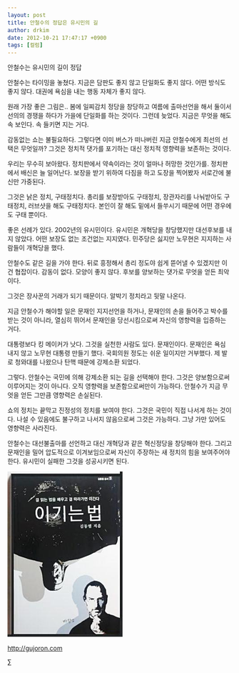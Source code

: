 ```yaml
---
layout: post
title: 안철수의 정답은 유시민의 길
author: drkim
date: 2012-10-21 17:47:17 +0900
tags: [컬럼]
---
```

 안철수는 유시민의 길이 정답


 안철수는 타이밍을 놓쳤다. 지금은 담판도 좋지 않고 단일화도 좋지 않다. 어떤 방식도 좋지 않다. 대권에 욕심을 내는 행동 자체가 좋지 않다.


 원래 가장 좋은 그림은.. 봄에 일찌감치 정당을 창당하고 여름에 출마선언을 해서 둘이서 선의의 경쟁을 하다가 가을에 단일화를 하는 것이다. 그런데 늦었다. 지금은 무엇을 해도 속 보인다. 속 들키면 지는 거다.


 감동없는 쇼는 불필요하다. 그렇다면 이미 버스가 떠나버린 지금 안철수에게 최선의 선택은 무엇일까? 그것은 정치적 댓가를 포기하는 대신 정치적 영향력을 보존하는 것이다.


 우리는 무수히 보아왔다. 정치판에서 약속이라는 것이 얼마나 허망한 것인가를. 정치판에서 배신은 늘 일어난다. 보장을 받기 위하여 다짐을 하고 도장을 찍어봤자 서로간에 불신만 가중된다.


 그것은 낡은 정치, 구태정치다. 총리를 보장받아도 구태정치, 장관자리를 나눠받아도 구태정치, 러브샷을 해도 구태정치다. 본인이 잘 해도 밑에서 들쑤시기 때문에 어떤 경우에도 구태 뿐이다.


 좋은 선례가 있다. 2002년의 유시민이다. 유시민은 개혁당을 창당했지만 대선후보를 내지 않았다. 어떤 보장도 없는 조건없는 지지였다. 민주당은 싫지만 노무현은 지지하는 사람들이 개혁당을 했다.


 안철수도 같은 길을 가야 한다. 뒤로 흥정해서 총리 정도야 쉽게 뜯어낼 수 있겠지만 이건 협잡이다. 감동이 없다. 모양이 좋지 않다. 후보를 양보하는 댓가로 무엇을 얻든 최악이다.


 그것은 장사꾼의 거래가 되기 때문이다. 알박기 정치라고 뒷말 나온다.


 지금 안철수가 해야할 일은 문재인 지지선언을 하거나, 문재인의 손을 들어주고 박수를 받는 것이 아니라, 열심히 뛰어서 문재인을 당선시킴으로써 자신의 영향력을 입증하는 거다.


 대통령보다 킹 메이커가 낫다. 그것을 실천한 사람도 있다. 문재인이다. 문재인은 욕심 내지 않고 노무현 대통령 만들기 했다. 국회의원 정도는 쉬운 일이지만 거부했다. 제 발로 청와대를 나왔으나 탄핵 때문에 강제소환 되었다.


 그렇다. 안철수는 국민에 의해 강제소환 되는 길을 선택해야 한다. 그것은 양보함으로써 이루어지는 것이 아니다. 오직 영향력을 보존함으로써만이 가능하다. 안철수가 지금 무엇을 얻든 그만큼 영향력은 손실된다.


 쇼의 정치는 끝막고 진정성의 정치를 보여야 한다. 그것은 국민이 직접 나서게 하는 것이다. 나설 수 있음에도 불구하고 나서지 않음으로써 그것은 가능하다. 그냥 가만 있어도 영향력은 사라진다.


 안철수는 대선불출마를 선언하고 대신 개혁당과 같은 혁신정당을 창당해야 한다. 그리고 문재인을 밀어 압도적으로 이겨보임으로써 자신이 주장하는 새 정치의 힘을 보여주어야 한다. 유시민이 실패한 그것을 성공시키면 된다.














  ![](/files/attach/images/199/290/248/123456.JPG)












  http://gujoron.com


  ∑
